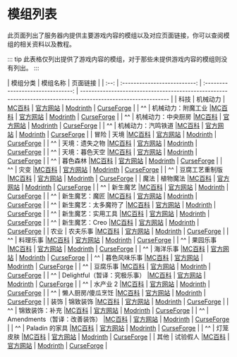 # 模组列表

此页面列出了服务器内提供主要游戏内容的模组以及对应页面链接，你可以查阅模组的相关资料以及教程。

::: tip
此表格仅列出提供了游戏内容的模组，对于那些未提供游戏内容的模组则没有列出。
:::

| 模组分类 |           模组名称           |             页面链接              |
| :--: | :--------------------------: | :-------------------------------: | ------------------------------------------------------------------------------------------------------------- |
| 科技 |           机械动力           | [MC百科](https://www.mcmod.cn/class/2021.html) \| [官方网站](https://createmod.net) \| [Modrinth](https://modrinth.com/mod/create) \| [CurseForge](https://www.curseforge.com/minecraft/mc-mods/create) |
|  ^^  |      机械动力：附魔工业      |[MC百科](#) \| [官方网站](#) \| [Modrinth](#) \| [CurseForge](#) |
|  ^^  |      机械动力：中央厨房      |[MC百科](#) \| [官方网站](#) \| [Modrinth](#) \| [CurseForge](#) |
|  ^^  |      机械动力：汽鸣铁道      |[MC百科](#) \| [官方网站](#) \| [Modrinth](#) \| [CurseForge](#) |
| 冒险 |             天境             |[MC百科](#) \| [官方网站](#) \| [Modrinth](#) \| [CurseForge](#) |
|  ^^  |        天境：遗失之物        |[MC百科](#) \| [官方网站](#) \| [Modrinth](#) \| [CurseForge](#) |
|  ^^  |        天境：暮色天空        |[MC百科](#) \| [官方网站](#) \| [Modrinth](#) \| [CurseForge](#) |
|  ^^  |           暮色森林           |[MC百科](#) \| [官方网站](#) \| [Modrinth](#) \| [CurseForge](#) |
|  ^^  |             灾变             |[MC百科](#) \| [官方网站](#) \| [Modrinth](#) \| [CurseForge](#) |
|  ^^  |        豆腐工艺重制版        |[MC百科](#) \| [官方网站](#) \| [Modrinth](#) \| [CurseForge](#) |
| 魔法 |           植物魔法           |[MC百科](#) \| [官方网站](#) \| [Modrinth](#) \| [CurseForge](#) |
|  ^^  |           新生魔艺           |[MC百科](#) \| [官方网站](#) \| [Modrinth](#) \| [CurseForge](#) |
|  ^^  |        新生魔艺：魔匠        |[MC百科](#) \| [官方网站](#) \| [Modrinth](#) \| [CurseForge](#) |
|  ^^  |     新生魔艺：太多魔符了     |[MC百科](#) \| [官方网站](#) \| [Modrinth](#) \| [CurseForge](#) |
|  ^^  |      新生魔艺：实用工具      |[MC百科](#) \| [官方网站](#) \| [Modrinth](#) \| [CurseForge](#) |
|  ^^  |        新生魔艺：Creo        |[MC百科](#) \| [官方网站](#) \| [Modrinth](#) \| [CurseForge](#) |
| 农业 |           农夫乐事           |[MC百科](#) \| [官方网站](#) \| [Modrinth](#) \| [CurseForge](#) |
|  ^^  |           料理乐事           |[MC百科](#) \| [官方网站](#) \| [Modrinth](#) \| [CurseForge](#) |
|  ^^  |           果园乐事           |[MC百科](#) \| [官方网站](#) \| [Modrinth](#) \| [CurseForge](#) |
|  ^^  |           海洋乐事           |[MC百科](#) \| [官方网站](#) \| [Modrinth](#) \| [CurseForge](#) |
|  ^^  |         暮色风味乐事         |[MC百科](#) \| [官方网站](#) \| [Modrinth](#) \| [CurseForge](#) |
|  ^^  |           豆腐乐事           |[MC百科](#) \| [官方网站](#) \| [Modrinth](#) \| [CurseForge](#) |
|  ^^  | Delightful（暂译：究极乐事） |[MC百科](#) \| [官方网站](#) \| [Modrinth](#) \| [CurseForge](#) |
|  ^^  |           水产业 2           |[MC百科](#) \| [官方网站](#) \| [Modrinth](#) \| [CurseForge](#) |
|  ^^  |      懒人厨房/傻瓜烹饪       |[MC百科](#) \| [官方网站](#) \| [Modrinth](#) \| [CurseForge](#) |
| 装饰 |           锦致装饰           |[MC百科](#) \| [官方网站](#) \| [Modrinth](#) \| [CurseForge](#) |
|  ^^  |        锦致装饰：补充        |[MC百科](#) \| [官方网站](#) \| [Modrinth](#) \| [CurseForge](#) |
|  ^^  | Amendments（暂译：改善装饰） |[MC百科](#) \| [官方网站](#) \| [Modrinth](#) \| [CurseForge](#) |
|  ^^  |        Paladin 的家具        |[MC百科](#) \| [官方网站](#) \| [Modrinth](#) \| [CurseForge](#) |
|  ^^  |           灯笼皮肤           |[MC百科](#) \| [官方网站](#) \| [Modrinth](#) \| [CurseForge](#) |
| 其他 |           试验假人           |[MC百科](#) \| [官方网站](#) \| [Modrinth](#) \| [CurseForge](#) |
